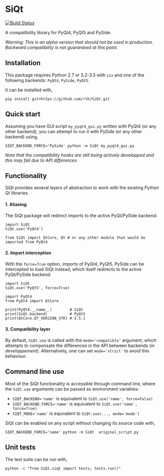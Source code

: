 # SiQt

[![Build Status](https://travis-ci.org/rth/SiQt.svg?branch=master)](https://travis-ci.org/rth/SiQt)


A compatibility library for PyQt4, PyQt5 and PySide.

*Warning: This is an alpha version that should not be used in production. Backward compatibility is not guaranteed at this point.*


## Installation

 This package requires Python 2.7 or 3.2-3.5 with `six` and one of the following backends: `PyQt4`, `PySide`, `PyQt5`.

 It can be installed with, 
    
    pip install git+https://github.com/rth/SiQt.git

## Quick start
 
 Assuming you have GUI script `my_pyqt4_gui.py` written with PyQt4 (or any other backend), you can attempt to run it with PySide (or any other backend) using,

    SIQT_BACKEND_FORCE='PySide' python -m SiQt my_pyqt4_gui.py

*Note that the compatibility hooks are still being actively developped and this may fail due to API differences* 

## Functionality

 SiQt provides several layers of abstraction to work with the existing Python Qt libraries.


#### 1. Aliasing
 
 The SiQt package will redirect imports to the active PyQt/PySide backend:

    import SiQt
    SiQt.use('PyQt4') 

    from SiQt import QtCore, Qt # or any other module that would be imported from PyQt4

#### 2. Import interception

 With the `force=True` option, imports of PyQt4, PyQt5, PySide can be intercepted to load SiQt instead, which itself
redirects to the active PyQt/PySide backend:
  

    import SiQt
    SiQt.use('PyQt5', force=True)

    import PyQt4
    from PyQt4 import QtCore

    print(PyQt4.__name__)        # SiQt
    print(SiQt.backend)          # PyQt5
    print(QtCore.QT_VERSION_STR) # 5.5.1


#### 3. Compatibility layer

 By default, `SiQt.use` is called with the `mode='compatible'` argument, which attempts to compensate the differences in the API
 between backends (*in developpement*). Alternatively, one can set `mode='strict'` to avoid this behaviour.

## Command line use
 
 Most of the SiQt functionality is accessible through command line, where the `SiQt.use` arguments can be passed as environment variables:

   - `SIQT_BACKEND='name'` is equivalent to `SiQt.use('name', force=False)`
   - `SIQT_BACKEND_FORCE='name'` is equivalent to `SiQt.use('name', force=True)`
   - `SIQT_MODE='name'` is equivalent to `SiQt.use(..., mode='mode')`


SiQt can be enabled on any script without changing its source code with,

    SIQT_BACKEND_FORCE='name' python -m SiQt  original_script.py

## Unit tests

 The test suite can be run with,
 
    python -c "from SiQt.siqt import tests; tests.run()"
